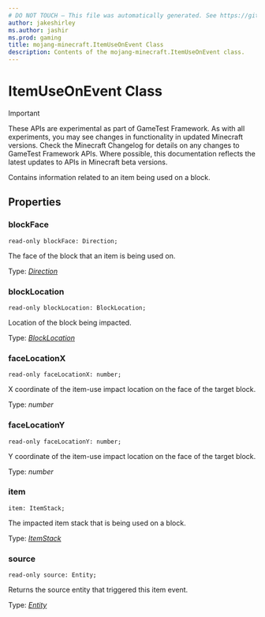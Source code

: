 ```yaml
---
# DO NOT TOUCH — This file was automatically generated. See https://github.com/Mojang/MinecraftApiDocsGenerator to modify descriptions, examples, etc.
author: jakeshirley
ms.author: jashir
ms.prod: gaming
title: mojang-minecraft.ItemUseOnEvent Class
description: Contents of the mojang-minecraft.ItemUseOnEvent class.
---
```

# ItemUseOnEvent Class
>[!IMPORTANT]
>These APIs are experimental as part of GameTest Framework. As with all experiments, you may see changes in functionality in updated Minecraft versions. Check the Minecraft Changelog for details on any changes to GameTest Framework APIs. Where possible, this documentation reflects the latest updates to APIs in Minecraft beta versions.

Contains information related to an item being used on a block.

## Properties

### **blockFace**
`read-only blockFace: Direction;`

The face of the block that an item is being used on.

Type: [*Direction*](Direction.md)

### **blockLocation**
`read-only blockLocation: BlockLocation;`

Location of the block being impacted.

Type: [*BlockLocation*](BlockLocation.md)

### **faceLocationX**
`read-only faceLocationX: number;`

X coordinate of the item-use impact location on the face of the target block.

Type: *number*

### **faceLocationY**
`read-only faceLocationY: number;`

Y coordinate of the item-use impact location on the face of the target block.

Type: *number*

### **item**
`item: ItemStack;`

The impacted item stack that is being used on a block.

Type: [*ItemStack*](ItemStack.md)

### **source**
`read-only source: Entity;`

Returns the source entity that triggered this item event.

Type: [*Entity*](Entity.md)
